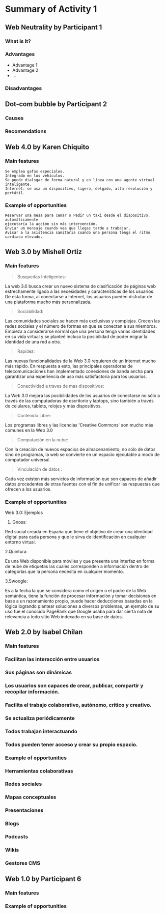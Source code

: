 # Summary of Activity 1


## Web Neutrality by Participant 1

### What is it?

### Advantages
  - Advantage 1
  - Advantage 2
  - ...

### Disadvantages


## Dot-com bubble by Participant 2

### Causes

### Recomendations


## Web 4.0 by Karen Chiquito

### Main features
    Se emplea gafas especiales.
    Integrado en los vehículos.
    Se puede dialogar de forma natural y en línea con una agente virtual inteligente.
    Internet: se usa un dispositivo, ligero, delgado, alta resolución y portátil.

### Example of opportunities
    Reservar una mesa para cenar o Pedir un taxi desde el dispositivo, automáticamente
    ejecutaría la acción sin más intervención.
    Enviar un mensaje cuando vea que llegas tarde a trabajar.
    Avisar a la asistencia sanitaria cuando una persona tenga el ritmo cardiaco elevado.

## Web 3.0 by Mishell Ortiz

### Main features
> Busquedas Inteligentes:

La web 3.0 busca crear un nuevo sistema de clasificación de páginas web estrechamente ligado a las necesidades y características de los usuarios. De esta forma, al conectarse a Internet, los usuarios pueden disfrutar de una plataforma mucho más personalizada.

> Sociabilidad:

Las comunidades sociales se hacen más exclusivas y complejas. Crecen las redes sociales y el número de formas en que se conectan a sus miembros. Empieza a considerarse normal que una persona tenga varias identidades en su vida virtual y se planteé incluso la posibilidad de poder migrar la identidad de una red a otra.

> Rapidez:

Las nuevas funcionalidades de la Web 3.0 requieren de un Internet mucho más rápido. En respuesta a esto, las principales operadoras de telecomunicaciones han implementado conexiones de banda ancha para garantizar una experiencia de uso más satisfactoria para los usuarios.

> Conectividad a traves de mas dispositivos:

 La Web 3.0 mejora las posibilidades de los usuarios de conectarse no sólo a través de las computadoras de escritorio y laptops, sino también a través de celulares, tablets, relojes y más dispositivos.

> Contenido Libre: 

Los programas libres y las licencias 'Creative Commons' son mucho más comunes en la Web 3.0

> Computación en la nube: 

Con la creación de nuevos espacios de almacenamiento, no sólo de datos sino de programas, la web se convierte en un espacio ejecutable a modo de computador universal.

> Vinculación de datos :

Cada vez existen más servicios de información que son capaces de añadir datos procedentes de otras fuentes con el fin de unificar las respuestas que ofrecen a los usuarios.

### Example of opportunities

Web 3.0: Ejemplos

1. Gnoss:

Red social creada en España que tiene el objetivo de crear una identidad digital para cada persona y que le sirva de identificación en cualquier entorno virtual.

2.Quintura:

Es una Web disponible para móviles y que presenta una interfaz en forma de nube de etiquetas las cuales corresponden a información dentro de categorías que la persona necesita en cualquier momento.

3.Swoogle: 

Es a la fecha la que se considera como el origen o el padre de la Web semántica, tiene la función de procesar información y tomar decisiones en base a un razonamiento propio, puede hacer deducciones basadas en la lógica logrando plantear soluciones a diversos problemas, un ejemplo de su uso fue el conocido PageRank que Google usaba para dar cierta nota de relevancia a todo sitio Web indexado en su base de datos.


## Web 2.0 by Isabel Chilan

### Main features
 ### Facilitan las interacción entre usuarios
 ### Sus páginas son dinámicas
 ### Los usuarios son capaces de crear, publicar, compartir y recopilar información.
 ### Facilita el trabajo colaborativo, autónomo, crítico y creativo.
 ### Se actualiza periódicamente
 ### Todos trabajan interactuando
 ### Todos pueden tener acceso y crear su propio espacio.

### Example of opportunities
 ### Herramientas colaborativas
 ### Redes sociales
 ### Mapas conceptuales
 ### Presentaciones
 ### Blogs
 ### Podcasts
 ### Wikis
 ### Gestores CMS

## Web 1.0 by Participant 6

### Main features

### Example of opportunities
